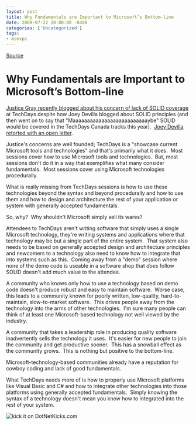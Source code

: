 ```yaml
---
layout: post
title: Why Fundamentals are Important to Microsoft’s Bottom-line
date: 2009-07-22 20:00:00 -0400
categories: ['Uncategorized']
tags:
- msmvps
---
```

[Source](http://blogs.msmvps.com/peterritchie/2009/07/23/why-fundamentals-are-important-to-microsoft-s-bottom-line/ "Permalink to Why Fundamentals are Important to Microsoft’s Bottom-line")

# Why Fundamentals are Important to Microsoft’s Bottom-line

[Justice Gray recently blogged about his concern of lack of SOLID coverage][1] at TechDays despite how Joey Devilla blogged about SOLID principles (and then went on to say that "Maaaaaaaaaaaaaaaaaaaaaaaaaaybe" SOLID would be covered in the TechDays Canada tracks this year).  [Joey Devilla retorted with an open letter][2].

Justice's concerns are well founded; TechDays is a "showcase current Microsoft tools and technologies" and that's primarily what it does.  Most sessions cover how to use Microsoft tools and technologies.  But, most sessions don't do it in a way that exemplifies what many consider fundamentals.  Most sessions cover using Microsoft technologies procedurally.

What is really missing from TechDays sessions is how to use these technologies beyond the syntax and beyond procedurally and how to use them and how to design and architecture the rest of your application or system with generally accepted fundamentals.

So, why?  Why shouldn't Microsoft simply sell its wares?

Attendees to TechDays aren't writing software that simply uses a single Microsoft technology, they're writing systems and applications where that technology may be but a single part of the entire system.  That system also needs to be based on generally accepted design and architecture principles and newcomers to a technology also need to know how to integrate that into systems such as this.  Coming away from a "demo" session where none of the demo code is useable in a software shop that *does* follow SOLID doesn't add much value to the attendee.

A community who knows only how to use a technology based on demo code doesn't produce robust and easy to maintain software.  Worse case, this leads to a community known for poorly written, low-quality, hard-to-maintain, slow-to-market software.  This drives people away from the technology into the arms of other technologies.  I'm sure many people can think of at least one Microsoft-based technology not well viewed by the industry.

A community that takes a leadership role in producing quality software inadvertently sells the technology it uses.  It's easier for new people to join the community and get productive sooner.  This has a snowball effect as the community grows.  This is nothing but positive to the bottom-line.

Microsoft-technology-based communities already have a reputation for cowboy coding and lack of good fundamentals.

What TechDays needs more of is how to properly use Microsoft platforms like Visual Basic and C# and how to integrate other technologies into those platforms using generally accepted fundamentals.  Simply knowing the syntax of a technology doesn't mean you know how to integrated into the rest of your system.

![kick it on DotNetKicks.com][3]

[1]: http://graysmatter.codivation.com/post/An-open-letter-to-John-Bristowe-and-Joey-de-Villa-about-TechDays-SOLID-and-Justice-Gray.aspx
[2]: http://blogs.msdn.com/cdndevs/archive/2009/07/23/techdays-blogs-and-the-fundamentals.aspx
[3]: http://www.dotnetkicks.com/Services/Images/KickItImageGenerator.ashx?url=http%3a%2f%2fmsmvps.com%2fblogs%2fpeterritchie%2farchive%2f2009%2f07%2f23%2fwhy-fundamentals-are-important-to-microsoft-s-bottom-line.aspx

